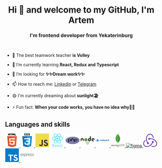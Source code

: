 <h1 align=center> Hi 👋 and welcome to my GitHub, I'm Artem </h1>
 <h3 align=center>I'm frontend developer from Yekaterinburg</h3>
 
 
 <p>&nbsp;</p>
 
 
- 🏐 The best teamwork teacher **is Volley**

- 🌱 I’m currently learning **React, Redux and Typescript**

- 🤩 I’m looking for **✨✨Dream work✨✨**

- 📫 How to reach me: [Linkedin](https://www.linkedin.com/in/aglazyrin/) or [Telegram](https://t.me/Amn3siac)

- 😄 I'm currently dreaming about **sunlight🏖️**

- ⚡ Fun fact: **When your code works, you have no idea why🤷‍♂️**


<h2>Languages and skills</h2>
<p align="left"> <a href="https://www.w3.org/html/" target="_blank"> <img src="https://raw.githubusercontent.com/devicons/devicon/master/icons/html5/html5-original-wordmark.svg" alt="html5" title="html5" width="46" height="46"/> </a> 
<a href="https://www.w3schools.com/css/" target="_blank"> <img src="https://raw.githubusercontent.com/devicons/devicon/master/icons/css3/css3-original-wordmark.svg" alt="css3" title="css3" width="46" height="46"/> </a> 
<a href="https://developer.mozilla.org/en-US/docs/Web/JavaScript" target="_blank"> <img src="https://raw.githubusercontent.com/devicons/devicon/master/icons/javascript/javascript-original.svg" alt="javascript" title="javascript" width="46" height="46"/></a>
<a href="https://reactjs.org/" target="_blank"> <img src="https://raw.githubusercontent.com/devicons/devicon/master/icons/react/react-original-wordmark.svg" alt="react" title="react" width="46" height="46"/> </a> 
  <a href="https://www.php.net/" target="_blank"> <img src="https://github.com/devicons/devicon/blob/master/icons/php/php-original.svg" alt="php" title="php" width="46" height="46"/> </a>
  <a href="https://nodejs.org" target="_blank"> <img src="https://raw.githubusercontent.com/devicons/devicon/master/icons/nodejs/nodejs-original-wordmark.svg" alt="nodejs" title="nodejs" width="46" height="46"/> </a> 
  <a href="https://webpack.js.org" target="_blank"> <img src="https://raw.githubusercontent.com/devicons/devicon/d00d0969292a6569d45b06d3f350f463a0107b0d/icons/webpack/webpack-original-wordmark.svg" alt="webpack" width="46" height="46"/> </a> <a href="https://www.mongodb.com/" target="_blank"> <img src="https://raw.githubusercontent.com/devicons/devicon/master/icons/mongodb/mongodb-original-wordmark.svg" alt="mongodb" width="46" height="46"/> </a>
  <a href="https://www.figma.com/" target="_blank"> <img src="https://www.vectorlogo.zone/logos/figma/figma-icon.svg" alt="figma" title="figma" width="46" height="46"/> </a> 
    <a href="https://redux.js.org/" target="_blank"> <img src="https://github.com/devicons/devicon/blob/master/icons/redux/redux-original.svg" alt="redux" title="redux" width="46" height="46"/> </a> 
    <a href="https://www.typescriptlang.org/" target="_blank"> <img src="https://github.com/devicons/devicon/blob/master/icons/typescript/typescript-original.svg" alt="typescript" title="typescript" width="46" height="46"/> </a> 
    <a href="https://expressjs.com" target="_blank"> <img src="https://raw.githubusercontent.com/devicons/devicon/master/icons/express/express-original-wordmark.svg" alt="express" title="express" width="46" height="46"/> </a> 
